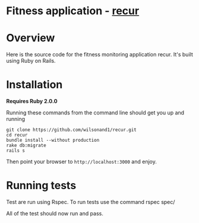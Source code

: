 # Fitness application - [recur](http://recurapp.co)

# Overview
Here is the source code for the fitness monitoring application recur.
It's built using Ruby on Rails.


# Installation
**Requires Ruby 2.0.0**

Running these commands from the command line should get you up and running

```
git clone https://github.com/wilsonand1/recur.git
cd recur
bundle install --without production
rake db:migrate
rails s
```

Then point your browser to `http://localhost:3000` and enjoy.

# Running tests
Test are run using Rspec. To run tests use the command
    rspec spec/

All of the test should now run and pass.